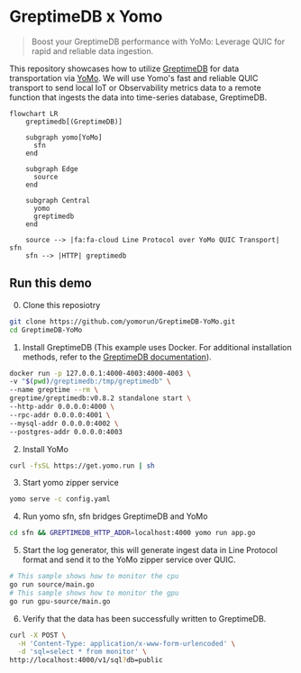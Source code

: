 # GreptimeDB x Yomo

> Boost your GreptimeDB performance with YoMo: Leverage QUIC for rapid and reliable data ingestion.

This repository showcases how to utilize
[GreptimeDB](https://github.com/GreptimeTeam/greptimedb) for data transportation
via [YoMo](https://github.com/yomorun/yomo). We will use Yomo's fast and
reliable QUIC transport to send local IoT or Observability metrics data to a
remote function that ingests the data into time-series database, GreptimeDB.

```mermaid
flowchart LR
    greptimedb[(GreptimeDB)]

    subgraph yomo[YoMo]
      sfn
    end

    subgraph Edge
      source
    end

    subgraph Central
      yomo
      greptimedb
    end

    source --> |fa:fa-cloud Line Protocol over YoMo QUIC Transport| sfn
    sfn --> |HTTP| greptimedb

```

## Run this demo

0. Clone this reposiotry

```bash
git clone https://github.com/yomorun/GreptimeDB-YoMo.git
cd GreptimeDB-YoMo
```

1. Install GreptimeDB (This example uses Docker. For additional installation methods, refer to the [GreptimeDB documentation](https://docs.greptime.com/getting-started/installation/overview)).

```bash
docker run -p 127.0.0.1:4000-4003:4000-4003 \
-v "$(pwd)/greptimedb:/tmp/greptimedb" \
--name greptime --rm \
greptime/greptimedb:v0.8.2 standalone start \
--http-addr 0.0.0.0:4000 \
--rpc-addr 0.0.0.0:4001 \
--mysql-addr 0.0.0.0:4002 \
--postgres-addr 0.0.0.0:4003
```

2. Install YoMo

```bash
curl -fsSL https://get.yomo.run | sh
```

3. Start yomo zipper service

```bash
yomo serve -c config.yaml
```

4. Run yomo sfn, sfn bridges GreptimeDB and YoMo

```bash
cd sfn && GREPTIMEDB_HTTP_ADDR=localhost:4000 yomo run app.go
```

5. Start the log generator, this will generate ingest data in Line Protocol format and send it to the YoMo zipper service over QUIC.

```bash
# This sample shows how to monitor the cpu
go run source/main.go
# This sample shows how to monitor the gpu
go run gpu-source/main.go
```

6. Verify that the data has been successfully written to GreptimeDB.

```bash
curl -X POST \
  -H 'Content-Type: application/x-www-form-urlencoded' \
  -d 'sql=select * from monitor' \
http://localhost:4000/v1/sql?db=public
```
